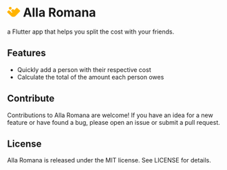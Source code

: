 # <img src="assets/logo.svg" width="30"> Alla Romana

a Flutter app that helps you split the cost with your friends.

## Features

-   Quickly add a person with their respective cost
-   Calculate the total of the amount each person owes

## Contribute

Contributions to Alla Romana are welcome! If you have an idea for a new feature or have found a bug, please open an issue or submit a pull request.

## License

Alla Romana is released under the MIT license. See LICENSE for details.
